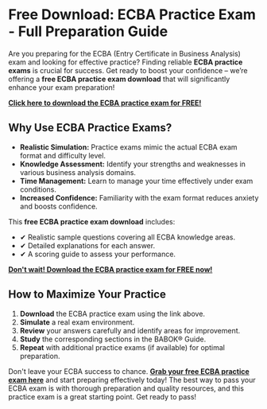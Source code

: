 # Free Download: ECBA Practice Exam - Full Preparation Guide

Are you preparing for the ECBA (Entry Certificate in Business Analysis) exam and looking for effective practice? Finding reliable **ECBA practice exams** is crucial for success. Get ready to boost your confidence – we’re offering a **free ECBA practice exam download** that will significantly enhance your exam preparation!

[**Click here to download the ECBA practice exam for FREE!**](https://udemywork.com/ecba-practice-exam)

## Why Use ECBA Practice Exams?

*   **Realistic Simulation:** Practice exams mimic the actual ECBA exam format and difficulty level.
*   **Knowledge Assessment:** Identify your strengths and weaknesses in various business analysis domains.
*   **Time Management:** Learn to manage your time effectively under exam conditions.
*   **Increased Confidence:** Familiarity with the exam format reduces anxiety and boosts confidence.

This **free ECBA practice exam download** includes:

*   ✔ Realistic sample questions covering all ECBA knowledge areas.
*   ✔ Detailed explanations for each answer.
*   ✔ A scoring guide to assess your performance.

[**Don't wait! Download the ECBA practice exam for FREE now!**](https://udemywork.com/ecba-practice-exam)

## How to Maximize Your Practice

1.  **Download** the ECBA practice exam using the link above.
2.  **Simulate** a real exam environment.
3.  **Review** your answers carefully and identify areas for improvement.
4.  **Study** the corresponding sections in the BABOK® Guide.
5.  **Repeat** with additional practice exams (if available) for optimal preparation.

Don't leave your ECBA success to chance. **[Grab your free ECBA practice exam here](https://udemywork.com/ecba-practice-exam)** and start preparing effectively today! The best way to pass your ECBA exam is with thorough preparation and quality resources, and this practice exam is a great starting point. Get ready to pass!
